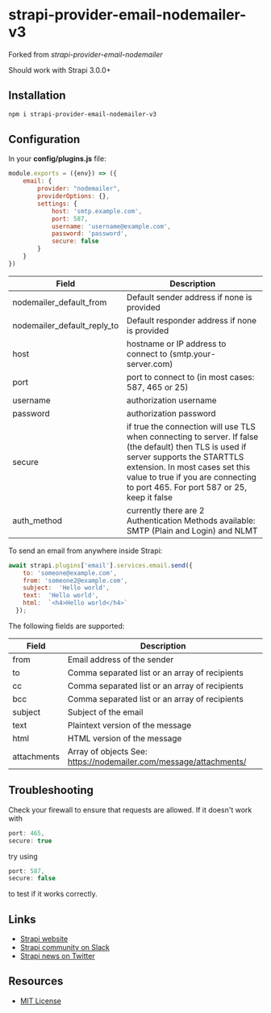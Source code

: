 # strapi-provider-email-nodemailer-v3
Forked from *strapi-provider-email-nodemailer*

Should work with Strapi 3.0.0+

## Installation

```bash
npm i strapi-provider-email-nodemailer-v3
```

## Configuration

In your **config/plugins.js** file:
```js
module.exports = ({env}) => ({
    email: {
        provider: "nodemailer",
        providerOptions: {},
        settings: {
            host: 'smtp.example.com',
            port: 587,
            username: 'username@example.com',
            password: 'password',
            secure: false
        }
    }
})
```

| Field  | Description |
| ------------- | ------------- |
| nodemailer_default_from | Default sender address if none is provided  |
| nodemailer_default_reply_to | Default responder address if none is provided  |
| host | hostname or IP address to connect to (smtp.your-server.com)  |
| port | port to connect to (in most cases: 587, 465 or 25)  |
| username | authorization username |
| password | authorization password  |
| secure | if true the connection will use TLS when connecting to server. If false (the default) then TLS is used if server supports the STARTTLS extension. In most cases set this value to true if you are connecting to port 465. For port 587 or 25, keep it false |
| auth_method | currently there are 2 Authentication Methods available:<br>SMTP (Plain and Login) and NLMT |

To send an email from anywhere inside Strapi:
```js
await strapi.plugins['email'].services.email.send({
    to: 'someone@example.com',
    from: 'someone2@example.com',
    subject:  'Hello world',
    text:  'Hello world',
    html:  `<h4>Hello world</h4>`
  });
```   

The following fields are supported:

| Field  | Description |
| ------------- | ------------- |
| from | Email address of the sender|
| to | Comma separated list or an array of recipients |
| cc | Comma separated list or an array of recipients |
| bcc | Comma separated list or an array of recipients |
| subject | Subject of the email |
| text | Plaintext version of the message |
| html | HTML version of the message |
| attachments | Array of objects See: https://nodemailer.com/message/attachments/ |

## Troubleshooting
Check your firewall to ensure that requests are allowed. If it doesn't work with 
```js
port: 465,
secure: true
```
try using
```js
port: 587,
secure: false
```
to test if it works correctly.

## Links

- [Strapi website](http://strapi.io/)
- [Strapi community on Slack](http://slack.strapi.io)
- [Strapi news on Twitter](https://twitter.com/strapijs)

## Resources

- [MIT License](LICENSE.md)
